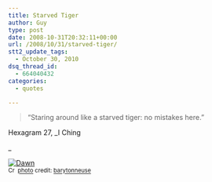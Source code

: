 ```yaml
---
title: Starved Tiger
author: Guy
type: post
date: 2008-10-31T20:32:11+00:00
url: /2008/10/31/starved-tiger/
stt2_update_tags:
  - October 30, 2010
dsq_thread_id:
  - 664040432
categories:
  - quotes

---
```

> &#8220;Staring around like a starved tiger: no mistakes here.&#8221;

Hexagram 27, _I Ching
  
_ 

<a href="http://www.flickr.com/photos/55384811@N00/98044848/" title="Dawn" target="_blank"><img src="http://farm1.static.flickr.com/36/98044848_20810b2f7e.jpg" alt="Dawn" border="0" /></a>  
<small><a href="http://creativecommons.org/licenses/by-nc/2.0/" title="Attribution-NonCommercial License" target="_blank"><img src="http://guyjames.test/wp-content/plugins/photo-dropper/images/cc.png" alt="Creative Commons License" border="0" width="16" height="16" align="absmiddle" /></a> <a href="http://www.photodropper.com/photos/" target="_blank">photo</a> credit: <a href="http://www.flickr.com/photos/55384811@N00/98044848/" title="barytonneuse" target="_blank">barytonneuse</a></small>